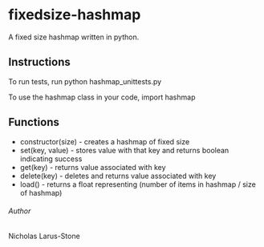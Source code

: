 # fixedsize-hashmap
A fixed size hashmap written in python. 

## Instructions

To run tests, run python hashmap_unittests.py

To use the hashmap class in your code, import hashmap

## Functions
* constructor(size) - creates a hashmap of fixed size
* set(key, value) - stores value with that key and returns boolean indicating success
* get(key) - returns value associated with key
* delete(key) - deletes and returns value associated with key
* load() - returns a float representing (number of items in hashmap / size of hashmap)

###### Author
Nicholas Larus-Stone
